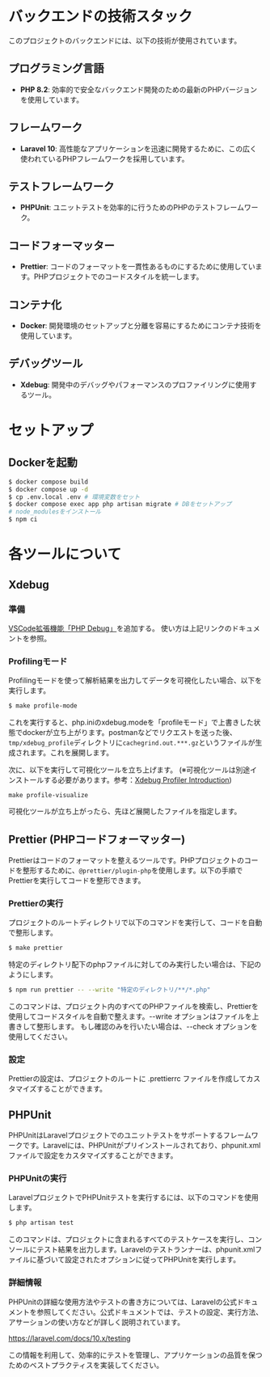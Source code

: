 # バックエンドの技術スタック

このプロジェクトのバックエンドには、以下の技術が使用されています。

## プログラミング言語
- **PHP 8.2**: 効率的で安全なバックエンド開発のための最新のPHPバージョンを使用しています。

## フレームワーク
- **Laravel 10**: 高性能なアプリケーションを迅速に開発するために、この広く使われているPHPフレームワークを採用しています。

## テストフレームワーク
- **PHPUnit**: ユニットテストを効率的に行うためのPHPのテストフレームワーク。

## コードフォーマッター
- **Prettier**: コードのフォーマットを一貫性あるものにするために使用しています。PHPプロジェクトでのコードスタイルを統一します。

## コンテナ化
- **Docker**: 開発環境のセットアップと分離を容易にするためにコンテナ技術を使用しています。

## デバッグツール
- **Xdebug**: 開発中のデバッグやパフォーマンスのプロファイリングに使用するツール。

# セットアップ

## Dockerを起動

```bash
$ docker compose build
$ docker compose up -d
$ cp .env.local .env # 環境変数をセット
$ docker compose exec app php artisan migrate # DBをセットアップ
# node_modulesをインストール
$ npm ci
```

# 各ツールについて

## Xdebug

### 準備

[VSCode拡張機能「PHP Debug」](https://marketplace.visualstudio.com/items?itemName=xdebug.php-debug)を追加する。
使い方は上記リンクのドキュメントを参照。

### Profilingモード

Profilingモードを使って解析結果を出力してデータを可視化したい場合、以下を実行します。

```bash
$ make profile-mode
```

これを実行すると、php.iniのxdebug.modeを「profileモード」で上書きした状態でdockerが立ち上がります。postmanなどでリクエストを送った後、`tmp/xdebug_profile`ディレクトリに`cachegrind.out.***.gz`というファイルが生成されます。これを展開します。

次に、以下を実行して可視化ツールを立ち上げます。 (※可視化ツールは別途インストールする必要があります。参考：[Xdebug Profiler Introduction](https://xdebug.org/docs/profiler#Introduction))

```
make profile-visualize
```

可視化ツールが立ち上がったら、先ほど展開したファイルを指定します。

## Prettier (PHPコードフォーマッター)

Prettierはコードのフォーマットを整えるツールです。PHPプロジェクトのコードを整形するために、`@prettier/plugin-php`を使用します。以下の手順でPrettierを実行してコードを整形できます。

### Prettierの実行

プロジェクトのルートディレクトリで以下のコマンドを実行して、コードを自動で整形します。

```bash
$ make prettier
```

特定のディレクトリ配下のphpファイルに対してのみ実行したい場合は、下記のようにします。
```bash
$ npm run prettier -- --write "特定のディレクトリ/**/*.php"
```

このコマンドは、プロジェクト内のすべてのPHPファイルを検索し、Prettierを使用してコードスタイルを自動で整えます。--write オプションはファイルを上書きして整形します。
もし確認のみを行いたい場合は、--check オプションを使用してください。

### 設定
Prettierの設定は、プロジェクトのルートに .prettierrc ファイルを作成してカスタマイズすることができます。

## PHPUnit
PHPUnitはLaravelプロジェクトでのユニットテストをサポートするフレームワークです。Laravelには、PHPUnitがプリインストールされており、phpunit.xmlファイルで設定をカスタマイズすることができます。

### PHPUnitの実行
LaravelプロジェクトでPHPUnitテストを実行するには、以下のコマンドを使用します。

```bash
$ php artisan test
```

このコマンドは、プロジェクトに含まれるすべてのテストケースを実行し、コンソールにテスト結果を出力します。Laravelのテストランナーは、phpunit.xmlファイルに基づいて設定されたオプションに従ってPHPUnitを実行します。

### 詳細情報
PHPUnitの詳細な使用方法やテストの書き方については、Laravelの公式ドキュメントを参照してください。公式ドキュメントでは、テストの設定、実行方法、アサーションの使い方などが詳しく説明されています。

https://laravel.com/docs/10.x/testing

この情報を利用して、効率的にテストを管理し、アプリケーションの品質を保つためのベストプラクティスを実装してください。
